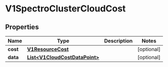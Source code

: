 # V1SpectroClusterCloudCost

## Properties
Name | Type | Description | Notes
------------ | ------------- | ------------- | -------------
**cost** | [**V1ResourceCost**](V1ResourceCost.md) |  |  [optional]
**data** | [**List&lt;V1CloudCostDataPoint&gt;**](V1CloudCostDataPoint.md) |  |  [optional]
